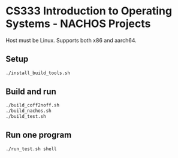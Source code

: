 # CS333 Introduction to Operating Systems - NACHOS Projects

Host must be Linux. Supports both x86 and aarch64.

## Setup

```sh
./install_build_tools.sh
```

## Build and run

```sh
./build_coff2noff.sh
./build_nachos.sh
./build_test.sh
```

## Run one program

```sh
./run_test.sh shell
```
